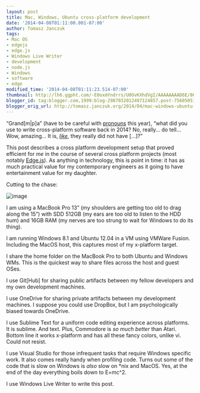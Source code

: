 ```yaml
---
layout: post
title: Mac, Windows, Ubuntu cross-platform development
date: '2014-04-08T01:11:00.001-07:00'
author: Tomasz Janczuk
tags:
- Mac OS
- edgejs
- edge.js
- Windows Live Writer
- development
- node.js
- Windows
- software
- edge
modified_time: '2014-04-08T01:11:23.514-07:00'
thumbnail: http://lh6.ggpht.com/-E0oxmYndrrs/U0OvKXhdVgI/AAAAAAAAD6E/86EtcxUOA7s/s72-c/image_thumb%25255B3%25255D.png?imgmax=800
blogger_id: tag:blogger.com,1999:blog-2987032012497124857.post-7560505179645614479
blogger_orig_url: http://tomasz.janczuk.org/2014/04/mac-windows-ubuntu-cross-platform.html
---
```





“Grand[m\|p]a” (have to be careful with [pronouns](http://www.joyent.com/blog/the-power-of-a-pronoun) this year), “what did you use to write cross-platform software back in 2014? No, really… do tell… Wow, amazing… It is, *[like](https://www.villagetheatre.org/everett/The-Tutor.php)*, they really did not have […]?”  

This post describes a cross platform development setup that proved efficient for *me* in the course of several cross platform projects (most notably [Edge.js](http://tjanczuk.github.io/edge/#/)). As anything in technology, this is point in time: it has as much practical value for my contemporary engineers as it going to have entertainment value for my daughter.   

Cutting to the chase:  

 ![image](http://lh6.ggpht.com/-E0oxmYndrrs/U0OvKXhdVgI/AAAAAAAAD6E/86EtcxUOA7s/image_thumb%25255B3%25255D.png?imgmax=800)   

  

I am using a MacBook Pro 13” (my shoulders are getting too old to drag along the 15”) with SDD 512GB (my ears are too old to listen to the HDD hum) and 16GB RAM (my nerves are too strung to wait for Windows to do its thing).   

I am running Windows 8.1 and Ubuntu 12.04 in a VM using VMWare Fusion. Including the MacOS host, this captures most of my x-platform target.   

I share the home folder on the MacBook Pro to both Ubuntu and Windows WMs. This is the quickest way to share files across the host and guest OSes.  

I use Git[Hub] for sharing public artifacts between my fellow developers and my own development machines.   

I use OneDrive for sharing private artifacts between my development machines. I suppose you could use DropBox, but I am psychologically biased towards OneDrive.   

I use Sublime Text for a uniform code editing experience across platforms. It is sublime. And text. Plus, Commodore is *so much better* than Atari. Bottom line it works x-platform and has all these fancy colors, unlike vi. Could not resist.   

I use Visual Studio for those infrequent tasks that require Windows specific work. It also comes really handy when profiling code. Turns out some of the code that is slow on Windows is *also* slow on *nix and MacOS. Yes, at the end of the day everything boils down to E=mc^2.   

I use Windows Live Writer to write this post.   